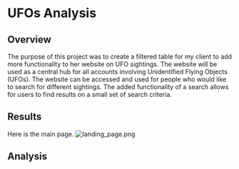# UFOs Analysis

## Overview
The purpose of this project was to create a filtered table for my client to add more functionality to her website on UFO sightings. The website will be used as a central hub for all accounts involving Unidentified Flying Objects (UFOs). The website can be accessed and used for people who would like to search for different sightings. The added functionality of a search allows for users to find results on a small set of search criteria.

## Results
Here is the main page.
![landing_page.png]('resources/landing_page.PNG')

## Analysis

